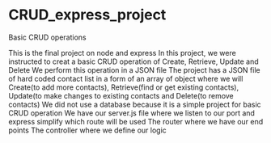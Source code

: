 # CRUD_express_project
Basic CRUD operations

This is the final project on node and express In this project, we were instructed to creat a basic CRUD operation of Create, Retrieve, Update and Delete We perform this operation in a JSON file The project has a JSON file of hard coded contact list in a form of an array of object where we will Create(to add more contacts), Retrieve(find or get existing contacts), Update(to make changes to existing contacts and Delete(to remove contacts) We did not use a database because it is a simple project for basic CRUD operation We have our server.js file where we listen to our port and express simplify which route will be used The router where we have our end points The controller where we define our logic
